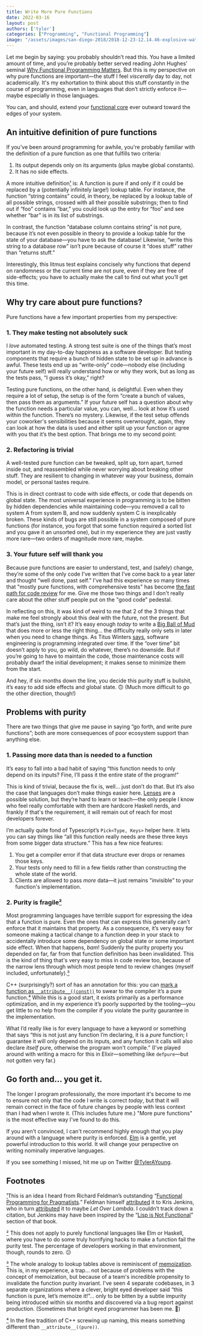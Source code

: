 ```yaml
---
title: Write More Pure Functions
date: 2022-03-16
layout: post
authors: ['tyler']
categories: ["Programming", "Functional Programming"]
image: "/assets/images/san-diego-2018/2018-12-23-12.14.46-explosive-water.jpg"
---
```


Let me begin by saying: you probably shouldn’t read this. You have a limited amount of time, and you’re probably better served reading John Hughes' seminal [Why Functional Programming Matters](http://www.cse.chalmers.se/~rjmh/Papers/whyfp.pdf). But this is my perspective on why pure functions are important—the stuff I feel *viscerally* day to day, not academically. It's my exhortation to think about this stuff constantly in the course of programming, even in languages that don’t strictly enforce it—maybe especially in those languages.

You can, and should, extend your [functional core](https://www.destroyallsoftware.com/screencasts/catalog/functional-core-imperative-shell) ever outward toward the edges of your system.

## An intuitive definition of pure functions

If you've been around programming for awhile, you're probably familiar with the definition of a pure function as one that fulfills two criteria:

1. Its output depends only on its arguments (plus maybe global constants).
2. It has no side effects.

A more intuitive definition<a href="#footnote-1" id="footnote-1-return">¹</a> is: A function is pure if and only if it could be replaced by a (potentially infinitely large!) lookup table. For instance, the function “string contains” could, in theory, be replaced by a lookup table of all possible strings, crossed with all their possible substrings; then to find out if “foo” contains “bar,” you could look up the entry for “foo” and see whether “bar” is in its list of substrings.

In contrast, the function “database column contains string” is not pure, because it’s not even possible in theory to provide a lookup table for the state of your database—you have to ask the database! Likewise, “write this string to a database row” isn’t pure because of course it “does stuff” rather than “returns stuff.”

Interestingly, this litmus test explains concisely why functions that depend on randomness or the current time are not pure, even if they are free of side-effects; you have to actually make the call to find out what you’ll get this time.

## Why try care about pure functions?

Pure functions have a few important properties from my perspective:

### 1. They make testing not absolutely suck

I *love* automated testing. A strong test suite is one of the things that’s most important in my day-to-day happiness as a software developer. But testing components that require a bunch of hidden state to be set up in advance is awful. These tests end up as “write-only” code—nobody else (including your future self) will really understand how or why they work, but as long as the tests pass, “I guess it’s okay,” right?

Testing pure functions, on the other hand, is delightful. Even when they require a lot of setup, the setup is of the form “create a bunch of values, then pass them as arguments.” If your future self has a question about why the function needs a particular value, you can, well… look at how it’s used within the function. There’s no mystery. Likewise, if the test setup offends your coworker's sensibilities because it seems overwrought, again, they can look at how the data is used and either split up your function or agree with you that it’s the best option. That brings me to my second point:

### 2. Refactoring is trivial

A well-tested pure function can be tweaked, split up, torn apart, turned inside out, and reassembled while never worrying about breaking other stuff. They are resilient to changing in whatever way your business, domain model, or personal tastes require. 

This is in direct contrast to code with side effects, or code that depends on global state. The most universal experience in programming is to be bitten by hidden dependencies while maintaining code—you removed a call to system A from system B, and now suddenly system C is inexplicably broken. These kinds of bugs are still possible in a system composed of pure functions (for instance, you forgot that some function required a sorted list and you gave it an unsorted one), but in my experience they are just vastly more rare—two orders of magnitude more rare, maybe.

### 3. Your future self will thank you

Because pure functions are easier to understand, test, and (safely) change, they’re some of the only code I've written that I’ve come back to a year later and thought “well done, past self.” I've had this experience so many times that "mostly pure functions, with comprehensive tests" has become [the fast path for code review](https://twitter.com/TylerAYoung/status/1499927366856024064) for me. Give me those two things and I don't really care about the other stuff people put on the "good code" pedestal.

In reflecting on this, it was kind of weird to me that 2 of the 3 things that make me feel strongly about this deal with the future, not the present. But that’s just the thing, isn’t it? It’s easy enough *today* to write a [Big Ball of Mud](https://en.wikipedia.org/wiki/Big_ball_of_mud) that does more or less the right thing... the difficulty really only sets in later when you need to change things. As Titus Winters [says](https://twitter.com/TitusWinters/status/1081172434106175489), software engineering is programming integrated over time. If the “over time” bit doesn’t apply to you, go wild, do whatever, there’s no downside. But if you’re going to have to maintain the code, those maintenance costs will probably dwarf the initial development; it makes sense to minimize them from the start.

And hey, if six months down the line, you decide this purity stuff is bullshit, it’s easy to add side effects and global state. 🙃 (Much more difficult to go the other direction, though!)

## Problems with purity

There are two things that give me pause in saying “go forth, and write pure functions”; both are more consequences of poor ecosystem support than anything else.

### 1. Passing more data than is needed to a function

It’s easy to fall into a bad habit of saying “this function needs to only depend on its inputs? Fine, I’ll pass it the entire state of the program!”

This is kind of trivial, because the fix is, well... just don’t do that. But it’s also the case that languages don’t make things easier here. [Lenses](https://medium.com/@dtipson/functional-lenses-d1aba9e52254) are a possible solution, but they’re hard to learn or teach—the only people I know who feel really comfortable with them are hardcore Haskell nerds, and frankly if that's the requirement, it will remain out of reach for most developers forever.

I’m actually quite fond of Typescript’s `Pick<Type, Keys>` helper here. It lets you can say things like “all this function really needs are these three keys from some bigger data structure.” This has a few nice features:

1. You get a compiler error if that data structure ever drops or renames those keys.
2. Your tests only need to fill in a few fields rather than constructing the whole state of the world.
3. Clients are allowed to pass _more_ data—it just remains "invisible" to your function's implementation.

### 2. Purity is fragile<a href="#footnote-2" id="footnote-2-return">²</a>

Most programming languages have terrible support for expressing the idea that a function is pure. Even the ones that can express this generally can't enforce that it maintains that property. As a consequence, it’s very easy for someone making a tactical change to a function deep in your stack to accidentally introduce some dependency on global state or some important side effect. When that happens, _bam_! Suddenly the purity property you depended on far, far from that function definition has been invalidated. This is the kind of thing that's very easy to miss in code review too, because of the narrow lens through which most people tend to review changes (myself included, unfortunately).<a href="#footnote-3" id="footnote-3-return">³</a>

C++ (surprisingly?) sort of has an annotation for this: you can [mark a function as `__attribute__((const))`](https://stackoverflow.com/questions/2798188/pure-const-function-attributes-in-different-compilers#2798511) to swear to the compiler it’s a pure function.<a href="#footnote-4" id="footnote-4-return">⁴</a> While this is a good start, it exists primarily as a performance optimization, and in my experience it’s poorly supported by the tooling—you get little to no help from the compiler if you violate the purity gaurantee in the implementation.

What I’d really like is for every language to have a keyword or something that says “this is not just any function I’m declaring, it is a _pure_ function; I guarantee it will only depend on its inputs, and any function it calls will also declare _itself_ pure, otherwise the program won't compile.” (I've played around with writing a macro for this in Elixir—something like `defpure`—but not gotten very far.)

## Go forth and... you get it.

The longer I program professionally, the more important it's become to me to ensure not only that the code I write is correct _today_, but that it will remain correct in the face of future changes by people with less context than I had when I wrote it. (This includes future me.) "More pure functions" is the most effective way I've found to do this.

If you aren't convinced, I can't recommend highly enough that you play around with a language where purity is enforced. [Elm](https://elm-lang.org) is a gentle, yet powerful introduction to this world. It will change your perspective on writing nominally imperative languages.

If you see something I missed, hit me up on Twitter [@TylerAYoung](https://twitter.com/TylerAYoung/).

## Footnotes


<a href="#footnote-1-return" id="footnote-1">¹</a>This is an idea I heard from Richard Feldman’s outstanding “[Functional Programming for Pragmatists](https://www.youtube.com/watch?v=3n17wHe5wEw).” Feldman himself [attributed](https://twitter.com/rtfeldman/status/1492907321827241988) it to Kris Jenkins, who in turn [attributed](https://twitter.com/krisajenkins/status/1492911584510984196) it to maybe *Let Over Lambda*. I couldn’t track down a citation, but Jenkins may have been inspired by the “[Lisp is Not Functional](https://letoverlambda.com/textmode.cl/guest/chap5.html)” section of that book.

<a href="#footnote-2-return" id="footnote-2">²</a> This does not apply to purely functional languages like Elm or Haskell, where you have to do some truly horrifying hacks to make a function fail the purity test. The percentage of developers working in that environment, though, rounds to zero. 😕


<a href="#footnote-3-return" id="footnote-3">³</a> The whole analogy to lookup tables above is reminiscent of [memoization](https://en.wikipedia.org/wiki/Memoization). This is, in my experience, a trap... not because of problems with the concept of memoization, but because of a team's incredible propensity to invalidate the function purity invariant. I've seen 4 separate codebases, in 3 separate organizations where a clever, bright eyed developer said “this function is pure, let’s memoize it!”... only to be bitten by a subtle impurity being introduced within six months and discovered via a bug report against production. (Sometimes that bright eyed programmer has been me. 😬)

<a href="#footnote-4-return" id="footnote-4">⁴</a> In the fine tradition of C++ screwing up naming, this means something different than `__attribute__((pure))`.

